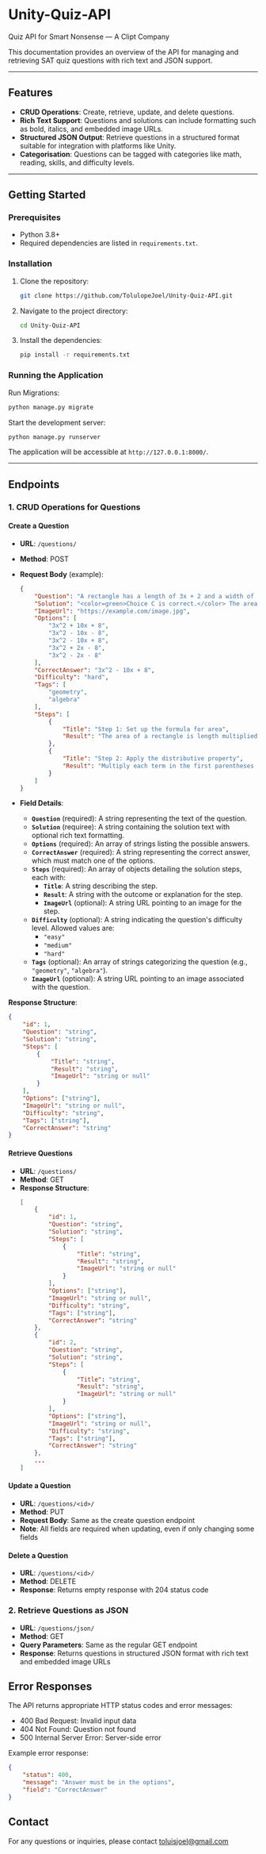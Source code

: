 # Unity-Quiz-API

Quiz API for Smart Nonsense — A Clipt Company

This documentation provides an overview of the API for managing and retrieving SAT quiz questions with rich text and JSON support.

---

## Features
- **CRUD Operations**: Create, retrieve, update, and delete questions.
- **Rich Text Support**: Questions and solutions can include formatting such as bold, italics, and embedded image URLs.
- **Structured JSON Output**: Retrieve questions in a structured format suitable for integration with platforms like Unity.
- **Categorisation**: Questions can be tagged with categories like math, reading, skills, and difficulty levels.

---

## Getting Started

### Prerequisites
- Python 3.8+
- Required dependencies are listed in `requirements.txt`.

### Installation
1. Clone the repository:
    ```bash
    git clone https://github.com/TolulopeJoel/Unity-Quiz-API.git
    ```
2. Navigate to the project directory:
    ```bash
    cd Unity-Quiz-API
    ```
3. Install the dependencies:
    ```bash
    pip install -r requirements.txt
    ```

### Running the Application
Run Migrations:
```bash
python manage.py migrate
```

Start the development server:
```bash
python manage.py runserver
```

The application will be accessible at `http://127.0.0.1:8000/`.

---

## Endpoints

### 1. CRUD Operations for Questions

#### Create a Question
- **URL**: `/questions/`
- **Method**: POST
- **Request Body** (example):
    ```json
    {
        "Question": "A rectangle has a length of 3x + 2 and a width of x - 4. What is the expression for its area?",
        "Solution": "<color=green>Choice C is correct.</color> The area of a rectangle is calculated by multiplying the length and the width. Expand (3x + 2)(x - 4) using distributive property: 3x^2 - 12x + 2x - 8 = 3x^2 - 10x + 8.",
        "ImageUrl": "https://example.com/image.jpg",
        "Options": [
            "3x^2 + 10x + 8",
            "3x^2 - 10x - 8",
            "3x^2 - 10x + 8",
            "3x^2 + 2x - 8",
            "3x^2 - 2x - 8"
        ],
        "CorrectAnswer": "3x^2 - 10x + 8",
        "Difficulty": "hard",
        "Tags": [
            "geometry",
            "algebra"
        ],
        "Steps": [
            {
                "Title": "Step 1: Set up the formula for area",
                "Result": "The area of a rectangle is length multiplied by width. Substitute the given expressions: (3x + 2)(x - 4)."
            },
            {
                "Title": "Step 2: Apply the distributive property",
                "Result": "Multiply each term in the first parentheses by each term in the second: (3x * x) + (3x * -4) + (2 * x) + (2 * -4)."
            }
        ]
    }
    ```

- **Field Details**:
    - **`Question`** (required): A string representing the text of the question.
    - **`Solution`** (requiree): A string containing the solution text with optional rich text formatting.
    - **`Options`** (required): An array of strings listing the possible answers.
    - **`CorrectAnswer`** (required): A string representing the correct answer, which must match one of the options.
    - **`Steps`** (required): An array of objects detailing the solution steps, each with:
        - **`Title`**: A string describing the step.
        - **`Result`**: A string with the outcome or explanation for the step.
        - **`ImageUrl`** (optional): A string URL pointing to an image for the step.
    - **`Difficulty`** (optional): A string indicating the question's difficulty level. Allowed values are:
        - `"easy"`
        - `"medium"`
        - `"hard"`
    - **`Tags`** (optional): An array of strings categorizing the question (e.g., `"geometry"`, `"algebra"`).
    - **`ImageUrl`** (optional): A string URL pointing to an image associated with the question.

**Response Structure**:
```json
{
    "id": 1,
    "Question": "string",
    "Solution": "string",
    "Steps": [
        {
            "Title": "string",
            "Result": "string",
            "ImageUrl": "string or null"
        }
    ],
    "Options": ["string"],
    "ImageUrl": "string or null",
    "Difficulty": "string",
    "Tags": ["string"],
    "CorrectAnswer": "string"
}
```

#### Retrieve Questions
- **URL**: `/questions/`
- **Method**: GET
- **Response Structure**:
    ```json
    [
        {
            "id": 1,
            "Question": "string",
            "Solution": "string",
            "Steps": [
                {
                    "Title": "string",
                    "Result": "string",
                    "ImageUrl": "string or null"
                }
            ],
            "Options": ["string"],
            "ImageUrl": "string or null",
            "Difficulty": "string",
            "Tags": ["string"],
            "CorrectAnswer": "string"
        },
        {
            "id": 2,
            "Question": "string",
            "Solution": "string",
            "Steps": [
                {
                    "Title": "string",
                    "Result": "string",
                    "ImageUrl": "string or null"
                }
            ],
            "Options": ["string"],
            "ImageUrl": "string or null",
            "Difficulty": "string",
            "Tags": ["string"],
            "CorrectAnswer": "string"
        },
        ...
    ]
    ```

#### Update a Question
- **URL**: `/questions/<id>/`
- **Method**: PUT
- **Request Body**: Same as the create question endpoint
- **Note**: All fields are required when updating, even if only changing some fields

#### Delete a Question
- **URL**: `/questions/<id>/`
- **Method**: DELETE
- **Response**: Returns empty response with 204 status code

### 2. Retrieve Questions as JSON
- **URL**: `/questions/json/`
- **Method**: GET
- **Query Parameters**: Same as the regular GET endpoint
- **Response**: Returns questions in structured JSON format with rich text and embedded image URLs

## Error Responses

The API returns appropriate HTTP status codes and error messages:

- 400 Bad Request: Invalid input data
- 404 Not Found: Question not found
- 500 Internal Server Error: Server-side error

Example error response:
```json
{
    "status": 400,
    "message": "Answer must be in the options",
    "field": "CorrectAnswer"
}
```



## Contact

For any questions or inquiries, please contact toluisjoel@gmail.com